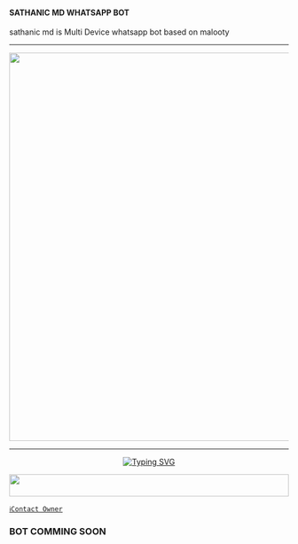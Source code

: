 #### SATHANIC MD WHATSAPP BOT
sathanic md is Multi Device whatsapp bot based on malooty
***

<p align="center">
<a href="https://github.com/Sathanic666/SATHANIC-MD">
    <img src="https://ik.imagekit.io/eypz/1728213088407_EFJZ4fMXy.png"  width="700px">
</a>
<hr>

<p align="center">
<a href="https://git.io/typing-svg"><img src="https://readme-typing-svg.demolab.com?font=Fira+Code&weight=5&size=20&pause=400&color=5513F8&width=435&lines=SATHANIC+WA+BOT+BASED+ON+MALOOTY" alt="Typing SVG" /></a>
</p>

<img src="https://i.imgur.com/dBaSKWF.gif" height="40" width="100%">

[`ℹ️Contact Owner`](https://wa.me/919778158839)


###        BOT COMMING SOON

